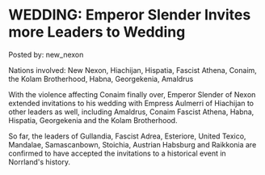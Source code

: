 # WEDDING: Emperor Slender Invites more Leaders to Wedding

Posted by: new_nexon

Nations involved: New Nexon, Hiachijan, Hispatia, Fascist Athena, Conaim, the Kolam Brotherhood, Habna, Georgekenia, Amaldrus

With the violence affecting Conaim finally over, Emperor Slender of Nexon extended invitations to his wedding with Empress Aulmerri of Hiachijan to other leaders as well, including Amaldrus, Conaim Fascist Athena, Habna, Hispatia, Georgekenia and the Kolam Brotherhood.

So far, the leaders of Gullandia, Fascist Adrea, Esteriore, United Texico, Mandalae, Samascanbown, Stoichia, Austrian Habsburg and Raikkonia are confirmed to have accepted the invitations to a historical event in Norrland's history.